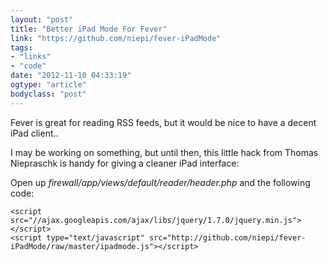 ```yaml
---
layout: "post"
title: "Better iPad Mode For Fever"
link: "https://github.com/niepi/fever-iPadMode"
tags: 
- "links"
- "code"
date: "2012-11-10 04:33:19"
ogtype: "article"
bodyclass: "post"
---
```


Fever is great for reading RSS feeds, but it would be nice to have a decent iPad client..

I may be working on something, but until then, this little hack from Thomas Niepraschk is handy for giving a cleaner iPad interface:

Open up *firewall/app/views/default/reader/header.php* and the following code:


    <script src="//ajax.googleapis.com/ajax/libs/jquery/1.7.0/jquery.min.js"></script>
    <script type="text/javascript" src="http://github.com/niepi/fever-iPadMode/raw/master/ipadmode.js"></script>